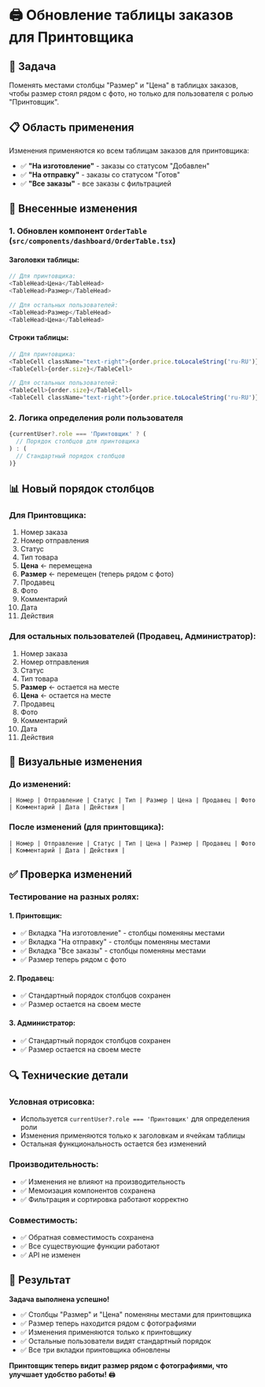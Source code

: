 # 🖨️ Обновление таблицы заказов для Принтовщика

## 🎯 Задача
Поменять местами столбцы "Размер" и "Цена" в таблицах заказов, чтобы размер стоял рядом с фото, но только для пользователя с ролью "Принтовщик".

## 📋 Область применения
Изменения применяются ко всем таблицам заказов для принтовщика:
- ✅ **"На изготовление"** - заказы со статусом "Добавлен"
- ✅ **"На отправку"** - заказы со статусом "Готов"  
- ✅ **"Все заказы"** - все заказы с фильтрацией

## 🔧 Внесенные изменения

### 1. Обновлен компонент `OrderTable` (`src/components/dashboard/OrderTable.tsx`)

#### Заголовки таблицы:
```typescript
// Для принтовщика:
<TableHead>Цена</TableHead>
<TableHead>Размер</TableHead>

// Для остальных пользователей:
<TableHead>Размер</TableHead>
<TableHead>Цена</TableHead>
```

#### Строки таблицы:
```typescript
// Для принтовщика:
<TableCell className="text-right">{order.price.toLocaleString('ru-RU')} ₽</TableCell>
<TableCell>{order.size}</TableCell>

// Для остальных пользователей:
<TableCell>{order.size}</TableCell>
<TableCell className="text-right">{order.price.toLocaleString('ru-RU')} ₽</TableCell>
```

### 2. Логика определения роли пользователя
```typescript
{currentUser?.role === 'Принтовщик' ? (
  // Порядок столбцов для принтовщика
) : (
  // Стандартный порядок столбцов
)}
```

## 📊 Новый порядок столбцов

### Для Принтовщика:
1. Номер заказа
2. Номер отправления
3. Статус
4. Тип товара
5. **Цена** ← перемещена
6. **Размер** ← перемещен (теперь рядом с фото)
7. Продавец
8. Фото
9. Комментарий
10. Дата
11. Действия

### Для остальных пользователей (Продавец, Администратор):
1. Номер заказа
2. Номер отправления
3. Статус
4. Тип товара
5. **Размер** ← остается на месте
6. **Цена** ← остается на месте
7. Продавец
8. Фото
9. Комментарий
10. Дата
11. Действия

## 🎨 Визуальные изменения

### До изменений:
```
| Номер | Отправление | Статус | Тип | Размер | Цена | Продавец | Фото | Комментарий | Дата | Действия |
```

### После изменений (для принтовщика):
```
| Номер | Отправление | Статус | Тип | Цена | Размер | Продавец | Фото | Комментарий | Дата | Действия |
```

## ✅ Проверка изменений

### Тестирование на разных ролях:

#### 1. Принтовщик:
- ✅ Вкладка "На изготовление" - столбцы поменяны местами
- ✅ Вкладка "На отправку" - столбцы поменяны местами
- ✅ Вкладка "Все заказы" - столбцы поменяны местами
- ✅ Размер теперь рядом с фото

#### 2. Продавец:
- ✅ Стандартный порядок столбцов сохранен
- ✅ Размер остается на своем месте

#### 3. Администратор:
- ✅ Стандартный порядок столбцов сохранен
- ✅ Размер остается на своем месте

## 🔍 Технические детали

### Условная отрисовка:
- Используется `currentUser?.role === 'Принтовщик'` для определения роли
- Изменения применяются только к заголовкам и ячейкам таблицы
- Остальная функциональность остается без изменений

### Производительность:
- ✅ Изменения не влияют на производительность
- ✅ Мемоизация компонентов сохранена
- ✅ Фильтрация и сортировка работают корректно

### Совместимость:
- ✅ Обратная совместимость сохранена
- ✅ Все существующие функции работают
- ✅ API не изменен

## 🎉 Результат

**Задача выполнена успешно!**

- ✅ Столбцы "Размер" и "Цена" поменяны местами для принтовщика
- ✅ Размер теперь находится рядом с фотографиями
- ✅ Изменения применяются только к принтовщику
- ✅ Остальные пользователи видят стандартный порядок
- ✅ Все три вкладки принтовщика обновлены

**Принтовщик теперь видит размер рядом с фотографиями, что улучшает удобство работы!** 🖨️ 